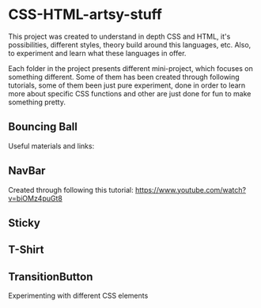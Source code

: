 # CSS-HTML-artsy-stuff

This project was created to understand in depth CSS and HTML, it's possibilities, different styles, theory build around this languages, etc. Also, to experiment and learn what these languages in offer. 

Each folder in the project presents different mini-project, which focuses on something different. Some of them has been created through following tutorials, some of them been just pure experiment, done in order to learn more about specific CSS functions and other are just done for fun to make something pretty.

## Bouncing Ball
Useful materials and links:


## NavBar 
Created through following this tutorial: https://www.youtube.com/watch?v=biOMz4puGt8

## Sticky

## T-Shirt

## TransitionButton
Experimenting with different CSS elements 